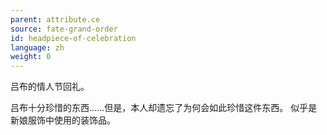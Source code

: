 ```yaml
---
parent: attribute.ce
source: fate-grand-order
id: headpiece-of-celebration
language: zh
weight: 0
---
```


吕布的情人节回礼。

吕布十分珍惜的东西……但是，本人却遗忘了为何会如此珍惜这件东西。
似乎是新娘服饰中使用的装饰品。
